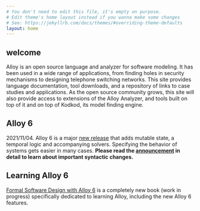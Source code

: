 ```yaml
---
# You don't need to edit this file, it's empty on purpose.
# Edit theme's home layout instead if you wanna make some changes
# See: https://jekyllrb.com/docs/themes/#overriding-theme-defaults
layout: home
---
```

## welcome

Alloy is an open source language and analyzer for software modeling. It has been used in a wide range of applications, from finding holes in security mechanisms to designing telephone switching networks. This site provides language documentation, tool downloads, and a repository of links to case studies and applications. As the open source community grows, this site will also provide access to extensions of the Alloy Analyzer, and tools built on top of it and on top of Kodkod, its model finding engine.


## Alloy 6

2021/11/04. Alloy 6 is a major [new release](https://alloytools.org/download.html) that adds mutable state, a temporal logic and accompanying solvers. Specifying the behavior of systems gets easier in many cases. **Please read the [announcement](alloy6.html) in detail to learn about important syntactic changes.** 

## Learning Alloy 6

[Formal Software Design with Alloy 6](https://haslab.github.io/formal-software-design/) is a completely new book (work in progress) specifically dedicated to learning Alloy, including the new Alloy 6 features.

<div style="display:none">SHA for JDEPLOY 10386f1b4531f26c1b97138791151464bb6f66b5a1301438db9f29437d0d236d</div>
